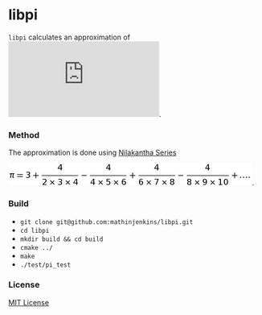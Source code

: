 # libpi
`libpi` calculates an approximation of ![](http://www.sciweavers.org/tex2img.php?eq=%20%5Cpi%20&bc=White&fc=Black&im=jpg&fs=12&ff=arev&edit=0).

### Method
The approximation is done using [Nilakantha Series](https://en.wikipedia.org/wiki/Pi)

![](doc/pi.png).

### Build
* `git clone git@github.com:mathinjenkins/libpi.git`
* `cd libpi`
* `mkdir build && cd build`
* `cmake ../`
* `make`
* `./test/pi_test`

### License
[MIT License](https://github.com/mathinjenkins/libpi/blob/master/LICENSE)
